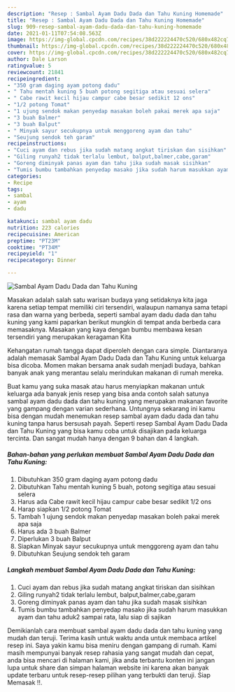 ```yaml
---
description: "Resep : Sambal Ayam Dadu Dada dan Tahu Kuning Homemade"
title: "Resep : Sambal Ayam Dadu Dada dan Tahu Kuning Homemade"
slug: 909-resep-sambal-ayam-dadu-dada-dan-tahu-kuning-homemade
date: 2021-01-11T07:54:08.563Z
image: https://img-global.cpcdn.com/recipes/38d222224470c520/680x482cq70/sambal-ayam-dadu-dada-dan-tahu-kuning-foto-resep-utama.jpg
thumbnail: https://img-global.cpcdn.com/recipes/38d222224470c520/680x482cq70/sambal-ayam-dadu-dada-dan-tahu-kuning-foto-resep-utama.jpg
cover: https://img-global.cpcdn.com/recipes/38d222224470c520/680x482cq70/sambal-ayam-dadu-dada-dan-tahu-kuning-foto-resep-utama.jpg
author: Dale Larson
ratingvalue: 5
reviewcount: 21841
recipeingredient:
- "350 gram daging ayam potong dadu"
- " Tahu mentah kuning 5 buah potong segitiga atau sesuai selera"
- " Cabe rawit kecil hijau campur cabe besar sedikit 12 ons"
- "1/2 potong Tomat"
- "1 ujung sendok makan penyedap masakan boleh pakai merek apa saja"
- "3 buah Balmer"
- "3 buah Balput"
- " Minyak sayur secukupnya untuk menggoreng ayam dan tahu"
- "Seujung sendok teh garam"
recipeinstructions:
- "Cuci ayam dan rebus jika sudah matang angkat tiriskan dan sisihkan"
- "Giling runyah2 tidak terlalu lembut, balput,balmer,cabe,garam"
- "Goreng diminyak panas ayam dan tahu jika sudah masak sisihkan"
- "Tumis bumbu tambahkan penyedap masako jika sudah harum masukkan ayam dan tahu aduk2 sampai rata, lalu siap di sajikan"
categories:
- Recipe
tags:
- sambal
- ayam
- dadu

katakunci: sambal ayam dadu 
nutrition: 223 calories
recipecuisine: American
preptime: "PT23M"
cooktime: "PT34M"
recipeyield: "1"
recipecategory: Dinner

---
```



![Sambal Ayam Dadu Dada dan Tahu Kuning](https://img-global.cpcdn.com/recipes/38d222224470c520/680x482cq70/sambal-ayam-dadu-dada-dan-tahu-kuning-foto-resep-utama.jpg)

Masakan adalah salah satu warisan budaya yang setidaknya kita jaga karena setiap tempat memiliki ciri tersendiri, walaupun namanya sama tetapi rasa dan warna yang berbeda, seperti sambal ayam dadu dada dan tahu kuning yang kami paparkan berikut mungkin di tempat anda berbeda cara memasaknya. Masakan yang kaya dengan bumbu membawa kesan tersendiri yang merupakan keragaman Kita

Kehangatan rumah tangga dapat diperoleh dengan cara simple. Diantaranya adalah memasak Sambal Ayam Dadu Dada dan Tahu Kuning untuk keluarga bisa dicoba. Momen makan bersama anak sudah menjadi budaya, bahkan banyak anak yang merantau selalu merindukan makanan di rumah mereka.



Buat kamu yang suka masak atau harus menyiapkan makanan untuk keluarga ada banyak jenis resep yang bisa anda contoh salah satunya sambal ayam dadu dada dan tahu kuning yang merupakan makanan favorite yang gampang dengan varian sederhana. Untungnya sekarang ini kamu bisa dengan mudah menemukan resep sambal ayam dadu dada dan tahu kuning tanpa harus bersusah payah.
Seperti resep Sambal Ayam Dadu Dada dan Tahu Kuning yang bisa kamu coba untuk disajikan pada keluarga tercinta. Dan sangat mudah hanya dengan 9 bahan dan 4 langkah.


<!--inarticleads1-->

##### Bahan-bahan yang perlukan membuat Sambal Ayam Dadu Dada dan Tahu Kuning:

1. Dibutuhkan 350 gram daging ayam potong dadu
1. Dibutuhkan  Tahu mentah kuning 5 buah, potong segitiga atau sesuai selera
1. Harus ada  Cabe rawit kecil hijau campur cabe besar sedikit 1/2 ons
1. Harap siapkan 1/2 potong Tomat
1. Tambah 1 ujung sendok makan penyedap masakan boleh pakai merek apa saja
1. Harus ada 3 buah Balmer
1. Diperlukan 3 buah Balput
1. Siapkan  Minyak sayur secukupnya untuk menggoreng ayam dan tahu
1. Dibutuhkan Seujung sendok teh garam




<!--inarticleads2-->

##### Langkah membuat  Sambal Ayam Dadu Dada dan Tahu Kuning:

1. Cuci ayam dan rebus jika sudah matang angkat tiriskan dan sisihkan
1. Giling runyah2 tidak terlalu lembut, balput,balmer,cabe,garam
1. Goreng diminyak panas ayam dan tahu jika sudah masak sisihkan
1. Tumis bumbu tambahkan penyedap masako jika sudah harum masukkan ayam dan tahu aduk2 sampai rata, lalu siap di sajikan




Demikianlah cara membuat sambal ayam dadu dada dan tahu kuning yang mudah dan teruji. Terima kasih untuk waktu anda untuk membaca artikel resep ini. Saya yakin kamu bisa meniru dengan gampang di rumah. Kami masih mempunyai banyak resep rahasia yang sangat mudah dan cepat, anda bisa mencari di halaman kami, jika anda terbantu konten ini jangan lupa untuk share dan simpan halaman website ini karena akan banyak update terbaru untuk resep-resep pilihan yang terbukti dan teruji. Siap Memasak !!. 
